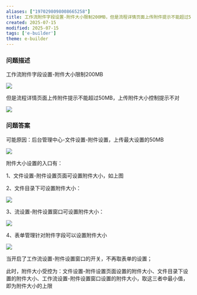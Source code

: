 ```yaml
---
aliases: ["1970298098008665258"]
title: 工作流附件字段设置-附件大小限制200MB，但是流程详情页面上传附件提示不能超过50MB
created: 2025-07-15
modified: 2025-07-15
tags: ['e-builder']
theme: e-builder
---
```


### 问题描述

工作流附件字段设置-附件大小限制200MB

![](3629f07771ab366ab373de8a4f381a7f.jpg)

但是流程详情页面上传附件提示不能超过50MB，上传附件大小控制提示不对

![](a08550321c90968c2f6e98a488ef4fa4.jpg)

### 问题答案

可能原因：后台管理中心-文件设置-附件设置，上传最大设置的50MB

![](f9e427a2869c98bcd518ae49666ad69c.jpg)

附件大小设置的入口有：

1、文件设置-附件设置页面可设置附件大小，如上图

2、文件目录下可设置附件大小：

![](9825e56a0c0c52e199fd05f0af0e7a5e.jpg)

3、流设置-附件设置窗口可设置附件大小：

![](92325101813a75ef906f3bff9bfcc449.jpg)

4、表单管理针对附件字段可以设置附件大小

![](e8ffa6bef03f7395e178846b06c5fba4.jpg)

当开启了工作流设置-附件设置窗口的开关，不再取表单的设置；

此时，附件大小受控为：文件设置-附件设置页面设置的附件大小、文件目录下设置的附件大小、工作流设置-附件设置窗口设置的附件大小，取这三者中最小值，即为附件大小的上限